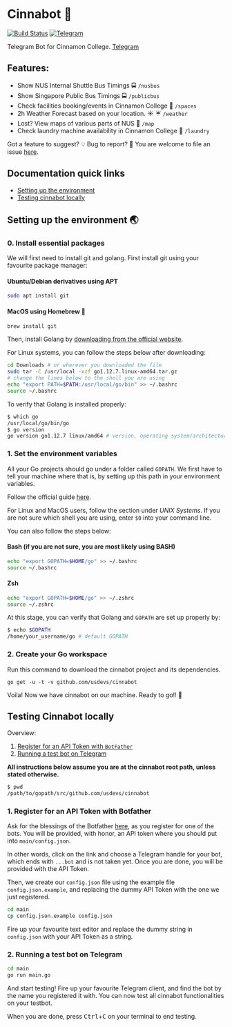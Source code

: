 # Cinnabot :robot: 
[![Build Status](https://travis-ci.com/usdevs/cinnabot.svg)](https://travis-ci.com/usdevs/cinnabot/)
[![Telegram](https://img.shields.io/badge/telegram-ready-brightgreen.svg)](https://t.me/cinnabot)

Telegram Bot for Cinnamon College. [Telegram](https://t.me/cinnabot)

## Features:
- Show NUS Internal Shuttle Bus Timings :oncoming_bus: `/nusbus`
- Show Singapore Public Bus Timings :oncoming_bus: `/publicbus`
- Check facilities booking/events in Cinnamon College :school: `/spaces`
- 2h Weather Forecast based on your location. :sunny: :umbrella: `/weather`
- Lost? View maps of various parts of NUS :school: `/map`
- Check laundry machine availability in Cinnamon College :shirt: `/laundry`

Got a feature to suggest? :bulb:
Bug to report? :bug:
You are welcome to file an issue [here](https://github.com/usdevs/cinnabot/issues).

## Documentation quick links
- [Setting up the environment](#setting-up-the-environment)
- [Testing cinnabot locally](#testing-cinnabot-locally)

## Setting up the environment :earth_asia:

### 0. Install essential packages

We will first need to install git and golang. First install git using your favourite
package manager:

#### Ubuntu/Debian derivatives using APT
```bash
sudo apt install git
```

#### MacOS using Homebrew :beer:
```bash
brew install git
```

Then, install Golang by [downloading from the official website](https://golang.org/dl/).

For Linux systems, you can follow the steps below after downloading:

```bash
cd Downloads # or wherever you downloaded the file
sudo tar -C /usr/local -xzf go1.12.7.linux-amd64.tar.gz
# change the lines below to the shell you are using
echo "export PATH=$PATH:/usr/local/go/bin" >> ~/.bashrc
source ~/.bashrc
```

To verify that Golang is installed properly:
```bash
$ which go
/usr/local/go/bin/go
$ go version
go version go1.12.7 linux/amd64 # version, operating system/architecture
```

### 1. Set the environment variables

All your Go projects should go under a folder called `GOPATH`. We first have to tell your machine 
where that is, by setting up this path in your environment variables. 

Follow the official guide [here](https://github.com/golang/go/wiki/SettingGOPATH).

For Linux and MacOS users, follow the section under *UNIX Systems*. If you are not sure which shell you are using, enter `$0` into your command line.

You can also follow the steps below:
#### Bash (if you are not sure, you are most likely using BASH)
```bash
echo "export GOPATH=$HOME/go" >> ~/.bashrc
source ~/.bashrc
```

#### Zsh
```bash
echo "export GOPATH=$HOME/go" >> ~/.zshrc
source ~/.zshrc
```

At this stage, you can verify that Golang and `GOPATH` are set up properly by:
```bash
$ echo $GOPATH
/home/your_username/go # default GOPATH
```

### 2. Create your Go workspace

Run this command to download the cinnabot project and its dependencies. 
```
go get -u -t -v github.com/usdevs/cinnabot
```
Voila! Now we have cinnabot on our machine. Ready to go!! :tada:


## Testing Cinnabot locally
Overview:
1. [Register for an API Token with `BotFather`](#1-register-for-an-api-token-with-botfather)
2. [Running a test bot on Telegram](#2-running-a-test-bot-on-telegram)

**All instructions below assume you are at the cinnabot root path, unless stated otherwise.**
```bash
$ pwd
/path/to/gopath/src/github.com/usdevs/cinnabot
```

### 1. Register for an API Token with Botfather
Ask for the blessings of the Botfather [here](https://t.me/botfather), as you register for one of the bots.
You will be provided, with honor, an API token where you should put into `main/config.json`.

In other words, click on the link and choose a Telegram handle for your bot, which ends with `...bot` and is not taken yet. Once you are done, you will be provided with the API Token.

Then, we create our `config.json` file using the example file `config.json.example`, and replacing the dummy API Token with the one we just registered.
```bash
cd main
cp config.json.example config.json
```

Fire up your favourite text editor and replace the dummy string in `config.json` with your API Token as a string.

### 2. Running a test bot on Telegram
```bash
cd main
go run main.go
```

And start testing! Fire up your favourite Telegram client, and find the bot by the name you registered it with. You can now test all cinnabot functionalities on your testbot.

When you are done, press <kbd>Ctrl</kbd>+<kbd>C</kbd> on your terminal to end testing.


